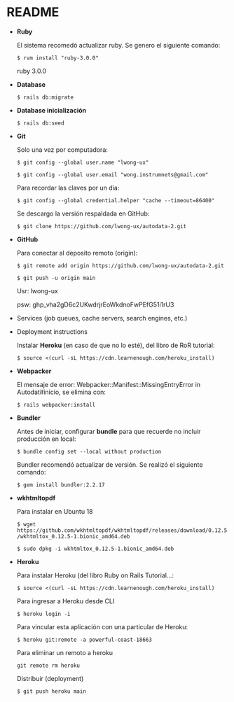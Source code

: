 # README

* **Ruby**

  El sistema recomedó actualizar ruby. Se genero el siguiente comando:
  
  `$ rvm install "ruby-3.0.0"`
  
  ruby  3.0.0

* **Database**
  
  `$ rails db:migrate`

* **Database inicialización**

  `$ rails db:seed`

* **Git**

  Solo una vez por computadora:
  
  `$ git config --global user.name "lwong-ux"`
  
  `$ git config --global user.email "wong.instrumnets@gmail.com"`
  
  Para recordar las claves por un día:
  
  `$ git config --global credential.helper "cache --timeout=86400"`
  
  Se descargo la versión respaldada en GitHub:
  
  `$ git clone https://github.com/lwong-ux/autodata-2.git`

* **GitHub**

  Para conectar al deposito remoto (origin):

  `$ git remote add origin https://github.com/lwong-ux/autodata-2.git` 
    
  `$ git push -u origin main`
  
  Usr: lwong-ux
  
  psw:  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

* Services (job queues, cache servers, search engines, etc.)

* Deployment instructions

  Instalar **Heroku** (en caso de que no lo esté), del libro de RoR tutorial:
  
  `$ source <(curl -sL https://cdn.learnenough.com/heroku_install)`
  
* **Webpacker**
    
  El mensaje de error: Webpacker::Manifest::MissingEntryError in Autodat#inicio,
  se elimina con:

  `$ rails webpacker:install`
  
* **Bundler**

  Antes de iniciar, configurar **bundle** para que recuerde no incluir producción en local:
  
  `$ bundle config set --local without production`

  Bundler recomendó actualizar de versión. Se realizó el siguiente comando:
  
  `$ gem install bundler:2.2.17`
  
* **wkhtmltopdf**

  Para instalar en Ubuntu 18
  
  `$ wget https://github.com/wkhtmltopdf/wkhtmltopdf/releases/download/0.12.5/wkhtmltox_0.12.5-1.bionic_amd64.deb`
  
  `$ sudo dpkg -i wkhtmltox_0.12.5-1.bionic_amd64.deb`
  
* **Heroku**

  Para instalar Heroku (del libro Ruby on Rails Tutorial...:
  
  `$ source <(curl -sL https://cdn.learnenough.com/heroku_install)`
  
  Para ingresar a Heroku desde CLI
  
  `$ heroku login -i`
  
  Para vincular esta aplicación con una particular de Heroku:
  
  `$ heroku git:remote -a powerful-coast-18663`
  
  Para eliminar un remoto a heroku
  
  `git remote rm heroku`
  
  Distribuir (deployment)
  
  `$ git push heroku main`